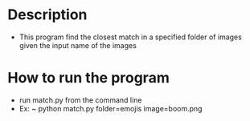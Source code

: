# Description 

* This program find the closest match in a specified folder of images given the input name of the images

# How to run the program

* run match.py from the command line
* Ex: ~ python match.py folder=emojis image=boom.png
